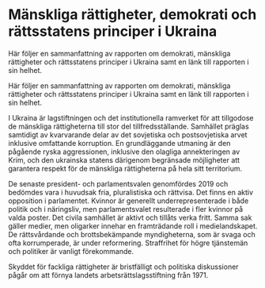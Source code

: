 # Mänskliga rättigheter, demokrati och rättsstatens principer i Ukraina

Här följer en sammanfattning av rapporten om demokrati, mänskliga rättigheter och rättsstatens principer i Ukraina samt en länk till rapporten i sin helhet.

Här följer en sammanfattning av rapporten om demokrati, mänskliga rättigheter och rättsstatens principer i Ukraina samt en länk till rapporten i sin helhet.

I Ukraina är lagstiftningen och det institutionella ramverket för att tillgodose de mänskliga rättigheterna till stor del tillfredsställande. Samhället präglas samtidigt av kvarvarande delar av det sovjetiska och postsovjetiska arvet inklusive omfattande korruption. En grundläggande utmaning är den pågående ryska aggressionen, inklusive den olagliga annekteringen av Krim, och den ukrainska statens därigenom begränsade möjligheter att garantera respekt för de mänskliga rättigheterna på hela sitt territorium.

De senaste president- och parlamentsvalen genomfördes 2019 och bedömdes vara i huvudsak fria, pluralistiska och rättvisa. Det finns en aktiv opposition i parlamentet. Kvinnor är generellt underrepresenterade i både politik och i näringsliv, men parlamentsvalet resulterade i fler kvinnor på valda poster. Det civila samhället är aktivt och tillåts verka fritt. Samma sak gäller medier, men oligarker innehar en framträdande roll i medielandskapet. De rättsvårdande och brottsbekämpande myndigheterna, som är svaga och ofta korrumperade, är under reformering. Straffrihet för högre tjänstemän och politiker är vanligt förekommande.

Skyddet för fackliga rättigheter är bristfälligt och politiska diskussioner pågår om att förnya landets arbetsrättslagsstiftning från 1971.
